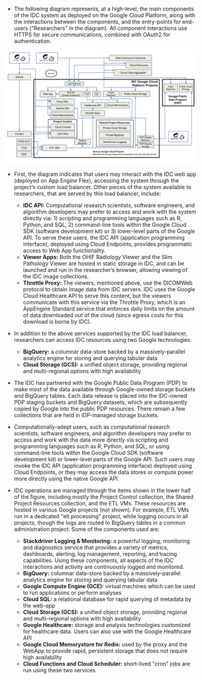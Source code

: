 * The following diagram represents, at a high-level, the main components of the IDC system as 
deployed on the Google Cloud Platform, along with the interactions between the components, 
and the entry-points for end-users (“Researchers” in the diagram).  All component 
interactions use HTTPS for secure communications, combined with OAuth2 for authentication.

![Imaging Data Commons Architecture](../../.gitbook/assets/IDC-Arch-04-23.png)


* First, the diagram indicates that users may interact with the IDC web app (deployed on App 
Engine Flex), accessing the system through the project’s custom load balancer. Other 
pieces of the system available to researchers, that are served by this load balancer, include:

  * __IDC API:__ Computational research scientists, software engineers, and algorithm developers 
    may prefer to access and work with the system directly via: 1) scripting and programming 
    languages such as R, Python, and SQL, 2) command-line tools within the Google Cloud SDK 
    (software development kit) or 3) lower-level parts of the Google API. 
    To serve these users, the IDC API (application programming interface), deployed using 
    Cloud Endpoints, provides programmatic access to Web App functionality.
  * __Viewer Apps:__ Both the OHIF Radiology Viewer and the Slim Pathology Viewer are hosted 
    in static storage in IDC, and can be launched and run in the researcher’s browser, allowing 
    viewing of the IDC image collections.
  * __Throttle Proxy:__ The viewers, mentioned above, use the DICOMWeb protocol to obtain image 
    data from IDC servers. IDC uses the Google Cloud Healthcare API to serve this content, but 
    the viewers communicate with this service via the Throttle Proxy, which is an AppEngine 
    Standard service that enforces daily limits on the amount of data downloaded out of the 
    cloud (since egress costs for this download is borne by IDC). 


* In addition to the above services supported by the IDC load balancer, researchers can access 
  IDC resources using two Google technologies:
  
    * __BigQuery:__ a columnar data-store backed by a massively-parallel analytics engine for storing 
    and querying tabular data
    * __Cloud Storage (GCS):__ a unified object storage, providing regional and multi-regional 
    options with high availability
 

* The IDC has partnered with the Google Public Data Program (PDP) to make most of the data available 
  through Google-owned storage buckets and BigQuery tables. Each data release is placed into the 
  IDC-owned PDP staging buckets and BigQuery datasets, which are subsequently copied by Google 
  into the public PDP resources. There remain a few collections that are held in IDP-managed 
  storage buckets.

* Computationally-adept users, such as computational research scientists, software engineers, and algorithm 
  developers may prefer to access and work with the data more directly via scripting and programming 
  languages such as R, Python, and SQL, or using command-line tools within the Google Cloud 
  SDK (software development kit) or lower-level parts of the Google API.  Such users may invoke 
  the IDC API (application programming interface) deployed using Cloud Endpoints, or they may 
  access the data stores or compute power more directly using the native Google API. 

* IDC operations are managed through the items shown in the lower half of the figure, including 
mostly the Project Control collection, the Shared Project Resources collection, and the ETL VMs. 
These resources are hosted in various Google projects (not shown). For example, ETL VMs run 
in a dedicated "etl processing" project, while logging occurs in all projects, though the 
logs are routed to BigQuery tables in a common administration project. Some of the components 
used are:  
  * __Stackdriver Logging & Monitoring:__ a powerful logging, monitoring and diagnostics service that 
    provides a variety of metrics, dashboards, alerting, log management, reporting, and 
    tracing capabilities. Using these components, all aspects of the IDC interactions 
    and activity are continuously logged and monitored.
  * __BigQuery:__ columnar data-store backed by a massively-parallel analytics engine 
  for storing and querying tabular data 
  * __Google Compute Engine (GCE):__ virtual machines which can be used to run applications or 
  perform analyses
  * __Cloud SQL:__ a relational database for rapid querying of metadata by the web-app
  * __Cloud Storage (GCS):__ a unified object storage, providing regional and multi-regional options with high availability
  * __Google Healthcare:__ storage and analysis technologies customized for healthcare data. Users can also use with the Google Healthcare API
  * __Google Cloud Memorystore for Redis:__  used by the proxy and the WebApp to provide rapid, persistent storage that does not require high availability 
  * __Cloud Functions and Cloud Scheduler:__ short-lived "cron" jobs are run using these two services
